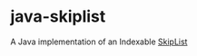 # java-skiplist
A Java implementation of an Indexable [SkipList](https://en.wikipedia.org/wiki/Skip_list)
